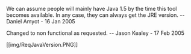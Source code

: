 We can assume people will mainly have Java 1.5 by the time this tool becomes available. In any case, they can always get the JRE version. -- Daniel Amyot - 16 Jan 2005

Changed to non functional as requested. -- Jason Kealey - 17 Feb 2005 

[[img/ReqJavaVersion.PNG]]